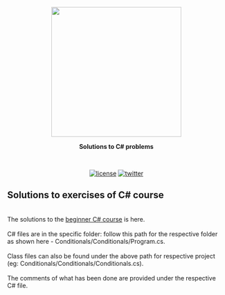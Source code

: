 <p align=center>
  <img height="300px" src="https://github.com/aurimas13/CSharp-solutions/blob/main/Public/Images/c_sharp.jpg"/>
</p>

<p align="center" > <b>Solutions to C# problems </b> </p>
<br>
<p align=center>
  <a href="https://github.com/aurimas13/Road-App/blob/main/LICENSE"><img alt="license" src="https://img.shields.io/npm/l/express"></a>
  <a href="https://twitter.com/aanausedas"><img alt="twitter" src="https://img.shields.io/twitter/follow/aanausedas?style=social"/></a>
</p>

## Solutions to exercises of C# course ## 
<br> The solutions to the [beginner C# course](https://www.udemy.com/course/csharp-tutorial-for-beginners/) is here.</br>
<br> C# files are in the specific folder: follow this path for the respective folder as shown here - Conditionals/Conditionals/Program.cs. </br>
 <br> Class files can also be found under the above path for respective project (eg: Conditionals/Conditionals/Conditionals.cs). </br>
 <br> The comments of what has been done are provided under the respective C# file. </br>
